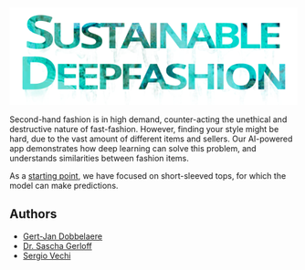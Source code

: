 <p align="center">
  <img src="https://github.com/sgerloff/sustainable-deepfashion-dash/blob/main/assets/sustainable_deepfashion_title.png?raw=true" width=512px/>
</p>
Second-hand fashion is in high demand, counter-acting the unethical and destructive nature of  fast-fashion.
However, finding your style might be hard, due to the vast amount of different items and sellers.
Our AI-powered app demonstrates how deep learning can solve this problem, and understands similarities between fashion items.

As a [starting point](https://sustainable-deepfashion-dash.herokuapp.com), we have focused on short-sleeved tops, for which the model can make predictions.

## Authors

 * [Gert-Jan Dobbelaere
](https://www.linkedin.com/in/gert-jan-dobbelaere/)
 * [Dr. Sascha Gerloff](https://www.linkedin.com/in/sascha-gerloff/)
 * [Sergio Vechi](https://www.linkedin.com/in/sergiovechi/)
